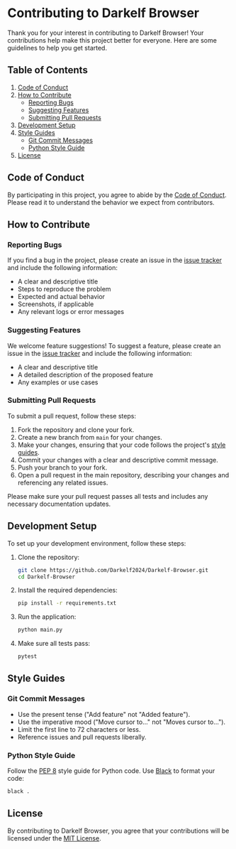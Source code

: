 # Contributing to Darkelf Browser

Thank you for your interest in contributing to Darkelf Browser! Your contributions help make this project better for everyone. Here are some guidelines to help you get started.

## Table of Contents

1. [Code of Conduct](#code-of-conduct)
2. [How to Contribute](#how-to-contribute)
   - [Reporting Bugs](#reporting-bugs)
   - [Suggesting Features](#suggesting-features)
   - [Submitting Pull Requests](#submitting-pull-requests)
3. [Development Setup](#development-setup)
4. [Style Guides](#style-guides)
   - [Git Commit Messages](#git-commit-messages)
   - [Python Style Guide](#python-style-guide)
5. [License](#license)

## Code of Conduct

By participating in this project, you agree to abide by the [Code of Conduct](CODE_OF_CONDUCT.md). Please read it to understand the behavior we expect from contributors.

## How to Contribute

### Reporting Bugs

If you find a bug in the project, please create an issue in the [issue tracker](https://github.com/Darkelf2024/Darkelf-Browser/issues) and include the following information:

- A clear and descriptive title
- Steps to reproduce the problem
- Expected and actual behavior
- Screenshots, if applicable
- Any relevant logs or error messages

### Suggesting Features

We welcome feature suggestions! To suggest a feature, please create an issue in the [issue tracker](https://github.com/Darkelf2024/Darkelf-Browser/issues) and include the following information:

- A clear and descriptive title
- A detailed description of the proposed feature
- Any examples or use cases

### Submitting Pull Requests

To submit a pull request, follow these steps:

1. Fork the repository and clone your fork.
2. Create a new branch from `main` for your changes.
3. Make your changes, ensuring that your code follows the project's [style guides](#style-guides).
4. Commit your changes with a clear and descriptive commit message.
5. Push your branch to your fork.
6. Open a pull request in the main repository, describing your changes and referencing any related issues.

Please make sure your pull request passes all tests and includes any necessary documentation updates.

## Development Setup

To set up your development environment, follow these steps:

1. Clone the repository:

   ```bash
   git clone https://github.com/Darkelf2024/Darkelf-Browser.git
   cd Darkelf-Browser
   ```

2. Install the required dependencies:

   ```bash
   pip install -r requirements.txt
   ```

3. Run the application:

   ```bash
   python main.py
   ```

4. Make sure all tests pass:

   ```bash
   pytest
   ```

## Style Guides

### Git Commit Messages

- Use the present tense ("Add feature" not "Added feature").
- Use the imperative mood ("Move cursor to..." not "Moves cursor to...").
- Limit the first line to 72 characters or less.
- Reference issues and pull requests liberally.

### Python Style Guide

Follow the [PEP 8](https://www.python.org/dev/peps/pep-0008/) style guide for Python code. Use [Black](https://github.com/psf/black) to format your code:

```bash
black .
```

## License

By contributing to Darkelf Browser, you agree that your contributions will be licensed under the [MIT License](LICENSE).
